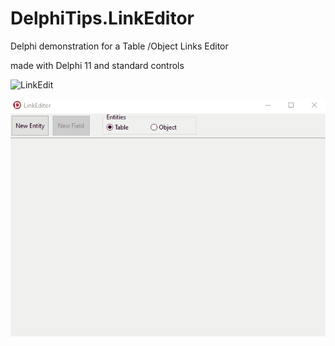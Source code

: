# DelphiTips.LinkEditor
Delphi demonstration for a Table /Object Links Editor

made with Delphi 11 and standard controls

![LinkEdit](LinkEditor.gif)

![LinkEdit](ObjectDiagramEditor.gif)